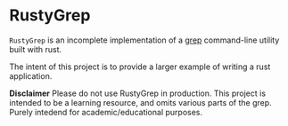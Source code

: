 # RustyGrep
`RustyGrep` is an incomplete implementation of a [grep](https://www.gnu.org/software/grep/) command-line utility built with rust.

The intent of this project is to provide a larger example of writing a rust application.

**Disclaimer** Please do not use RustyGrep in production. This project is
intended to be a learning resource, and omits various parts of the grep. Purely intedend for academic/educational purposes.